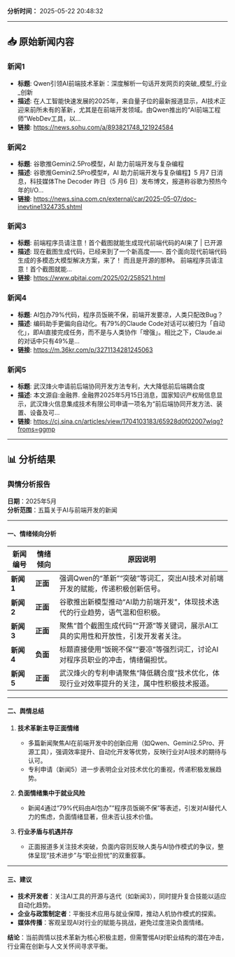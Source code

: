 
  **分析时间：** 2025-05-22 20:48:32

  ---
  
  ## 📥 原始新闻内容
  
  ### 新闻1
  - **标题**: Qwen引领AI前端技术革新：深度解析一句话开发网页的突破_模型_行业_创新
  - **描述**: 在人工智能快速发展的2025年，来自量子位的最新报道显示，AI技术正迎来前所未有的革新，尤其是在前端开发领域。由Qwen推出的“AI前端工程师”WebDev工具，以...
  - **链接**: https://news.sohu.com/a/893821748_121924584
  
  ### 新闻2
  - **标题**: 谷歌推Gemini2.5Pro模型，AI 助力前端开发与复杂编程
  - **描述**: 谷歌推Gemini2.5Pro模型#，AI 助力前端开发与复杂编程】5 月7 日消息，科技媒体The Decoder 昨日（5 月6 日）发布博文，报道称谷歌为预热今年的I/O...
  - **链接**: https://news.sina.com.cn/external/car/2025-05-07/doc-inevtine1324735.shtml
  
  ### 新闻3
  - **标题**: 前端程序员请注意！首个截图就能生成现代前端代码的AI来了 | 已开源
  - **描述**: 现在截图生成代码，已经来到了一个新高度——. ⾸个⾯向现代前端代码⽣成的多模态⼤模型解决⽅案，来了！ 而且是开源的那种。 前端程序员请注意！首个截图就能...
  - **链接**: https://www.qbitai.com/2025/02/258521.html
  
  ### 新闻4
  - **标题**: AI包办79%代码，程序员饭碗不保，前端开发要凉，人类只配改Bug？
  - **描述**: 编码助手更偏向自动化。有79%的Claude Code对话可以被归为「自动化」，即AI直接完成任务，而不是与人类协作「增强」。相比之下，Claude.ai的对话中只有49%是...
  - **链接**: https://m.36kr.com/p/3271134281245063
  
  ### 新闻5
  - **标题**: 武汉烽火申请前后端协同开发方法专利，大大降低前后端耦合度
  - **描述**: 本文源自:金融界. 金融界2025年5月15日消息，国家知识产权局信息显示，武汉烽火信息集成技术有限公司申请一项名为“前后端协同开发方法、装置、设备及可...
  - **链接**: https://cj.sina.cn/articles/view/1704103183/65928d0f02007wlqg?froms=ggmp
  
  ---
  
  ## 📊 分析结果
  
  ### 舆情分析报告  
  **日期**：2025年5月  
  **分析范围**：五篇关于AI与前端开发的新闻  
  
  ---
  
  #### **一、情绪倾向分析**  
  | 新闻编号 | 情绪倾向 | 原因说明 |  
  |----------|----------|----------|  
  | **新闻1** | **正面** | 强调Qwen的“革新”“突破”等词汇，突出AI技术对前端开发的赋能，传递积极创新信号。 |  
  | **新闻2** | **正面** | 谷歌推出新模型推动“AI助力前端开发”，体现技术迭代的行业趋势，语气温和但积极。 |  
  | **新闻3** | **正面** | 聚焦“首个截图生成代码”“开源”等关键词，展示AI工具的实用性和开放性，引发开发者关注。 |  
  | **新闻4** | **负面** | 标题直接使用“饭碗不保”“要凉”等强烈词汇，讨论AI对程序员职业的冲击，情绪偏担忧。 |  
  | **新闻5** | **正面** | 武汉烽火的专利申请聚焦“降低耦合度”技术优化，体现行业对效率提升的关注，属中性积极技术报道。 |  
  
  ---
  
  #### **二、舆情总结**  
  1. **技术革新主导正面情绪**  
     - 多篇新闻聚焦AI在前端开发中的创新应用（如Qwen、Gemini2.5Pro、开源工具），强调效率提升、自动化开发等优势，反映行业对AI技术的期待与认可。  
     - 专利申请（新闻5）进一步表明企业对技术优化的重视，传递积极发展趋势。  
  
  2. **负面情绪集中于就业风险**  
     - 新闻4通过“79%代码由AI包办”“程序员饭碗不保”等表述，引发对AI替代人力的焦虑，负面情绪显著，但未否认技术价值。  
  
  3. **行业矛盾与机遇并存**  
     - 正面报道多关注技术突破，负面内容则反映人类与AI协作模式的争议，整体呈现“技术进步”与“职业担忧”的双重叙事。  
  
  ---
  
  #### **三、建议**  
  - **技术开发者**：关注AI工具的开源与迭代（如新闻3），同时提升复合技能以适应自动化趋势。  
  - **企业与政策制定者**：平衡技术应用与就业保障，推动人机协作模式的探索。  
  - **媒体传播**：客观呈现AI对行业的赋能与挑战，避免过度渲染负面情绪。  
  
  **结论**：当前舆情以技术革新为核心积极主题，但需警惕AI对职业结构的潜在冲击，行业需在创新与人文关怀间寻求平衡。
